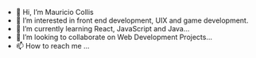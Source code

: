 - 👋 Hi, I’m Mauricio Collis
- 👀 I’m interested in front end development, UIX and game development.
- 🌱 I’m currently learning React, JavaScript and Java...
- 💞️ I’m looking to collaborate on Web Development Projects...
- 📫 How to reach me ...

<!---
mauriciotxt/mauriciotxt is a ✨ special ✨ repository because its `README.md` (this file) appears on your GitHub profile.
You can click the Preview link to take a look at your changes.
--->
